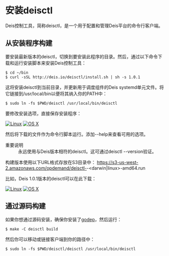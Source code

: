 安装deisctl
========

Deis控制工具，简称deisctl，是一个用于配置和管理Deis平台的命令行客户端。

从安装程序构建
--------

要安装最新版本的deisctl，切换到要安装此程序的目录。然后，通过以下命令下载和运行安装脚本来安装Deis控制工具：

```shell
$ cd ~/bin
$ curl -sSL http://deis.io/deisctl/install.sh | sh -s 1.0.1
```

这将安装deisctl到当前目录，并更新用于调度组件的Deis systemd单元文件。将它链接到/usr/local/bin以便将其纳入你的PATH中：

```shell
$ sudo ln -fs $PWD/deisctl /usr/local/bin/deisctl
```

要修改安装选项，直接保存安装程序：

[![Linux](http://docs.deis.io/en/latest/_images/download-linux-brightgreen.svg)](https://s3-us-west-2.amazonaws.com/opdemand/deisctl-1.0.1-linux-amd64.run) [![OS X](http://docs.deis.io/en/latest/_images/download-osx-brightgreen.svg)](https://s3-us-west-2.amazonaws.com/opdemand/deisctl-1.0.1-darwin-amd64.run)

然后将下载的文件作为命令行脚本运行。添加--help来查看可用的选项。

<dl>
<dt>重要说明</dt>
<dd>永远使用与Deis版本相符的deisctl。这可通过deisctl --version验证。</dd>
</dl>

构建版本使用以下URL格式存放在S3目录中：
https://s3-us-west-2.amazonaws.com/opdemand/deisctl-<VERSION>-<darwin|linux>-amd64.run

比如，Deis 1.0.1版本的deisctl可以在此下载：

[![Linux](http://docs.deis.io/en/latest/_images/download-linux-brightgreen.svg)](https://s3-us-west-2.amazonaws.com/opdemand/deisctl-1.0.1-linux-amd64.run) [![OS X](http://docs.deis.io/en/latest/_images/download-osx-brightgreen.svg)](https://s3-us-west-2.amazonaws.com/opdemand/deisctl-1.0.1-darwin-amd64.run)

通过源码构建
--------

如果你想通过源码安装，确保你安装了[godep](https://github.com/tools/godep)，然后运行：

```shell
$ make -C deisctl build
```

然后你可以移动或链接客户端到你的路径中：

```shell
$ sudo ln -fs $PWD/deisctl/deisctl /usr/local/bin/deisctl
```
